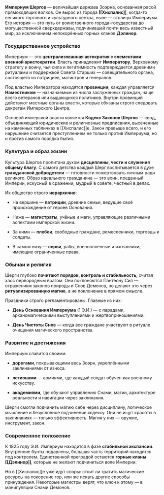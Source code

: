 **Империум Шергов** — величайшая держава Зоэрна, основанная расой прямоходящих волков. Он вырос из города **[[Хиспалис]]**, когда-то великого торгового и культурного центра, ныне — столицы Империума. Его история — это путь от воинственного города-государства до могущественной сверхдержавы, подчинившей почти весь известный мир, за исключением непокорённых горных кланов **Дэлинор**.
### **Государственное устройство**

Империум — это **централизованная автократия с элементами военной аристократии**. Власть принадлежит **Императору**, Верховному стратегу и воину, чья сила и легитимность подтверждается древними ритуалами и поддержкой Совета Старших — совещательного органа, состоящего из патрициев, магистров и генералов.

Под властью Императора находятся **провинции**, каждая управляется **Наместником** — назначаемым из числа заслуженных граждан, чаще всего ветеранов или выдающихся политиков. Внутри провинций действуют местные органы власти, которые обязаны строго следовать декретам Имперского Центра.

Основой имперской власти является **Кодекс Законов Шергов** — свод, объединяющий юридические и религиозные предписания, высеченные на каменных табличках в [[Хиспалис]]е. Закон превыше всего, и его нарушение считается преступлением не только против Империума, но и против самого порядка бытия.
### **Культура и образ жизни**

Культура Шергов пропитана духом **дисциплины, чести и служения общему благу**. С самого детства каждый Шерг воспитывается в духе **гражданской добродетели** — готовности пожертвовать личным ради великого. Образ идеального гражданина — это воин, преданный Империи, искусный в сражении, мудрый в совете, честный в делах.

Их общество строго **иерархично**:

- На вершине — **патриции**, древние семьи, ведущие своё происхождение от героев Основания.
    
- Ниже — **магистраты**, учёные и маги, управляющие различными аспектами имперской жизни.
    
- За ними — **плебеи**, свободные граждане, ремесленники, торговцы и солдаты.
    
- В самом низу — **серви**, рабы, военнопленные и изгнанники, имеющие ограниченные права.
### **Обычаи и религия**

Шерги глубоко **почитают порядок, контроль и стабильность**, считая хаос первородным врагом. Они поклоняются Пантеону Сил — отражениям законов природы и Снов Демонов, но делают это через **ритуализированную магию**, а не поклонение в прямом смысле.

Праздники строго регламентированы. Главные из них:

- **День Основания Империума** (1 Э.И.) — с парадами, арканомагическими выступлениями и жертвоприношениями.
    
- **День Чистоты Снов** — когда все граждане участвуют в ритуале очищения магического пространства.
### **Развитие и достижения**

Империум славится своими:

- **дорогами**, покрывающими весь Зоэрн, укреплёнными заклинаниями от износа.
    
- **легионами** — армиями, где каждый солдат обучен как военному искусству.
    
- **академиями**, где обучают управлению Снами, магии, архитектуре реальности и навигации через заклинания.

Шерги смогли подчинить магию себе через дисциплину, логическое мышление и безусловное подчинение кодексу. Они не ищут красоты в заклинаниях — только эффективность. Магия у них — оружие, инструмент, закон.
### **Современное положение**

К 1825 году Э.И. Империум находится в фазе **стабильной экспансии**. Внутренние бунты подавлены, большая часть территорий находится под контролем. Единственной преградой остаются **горные кланы [[Дэлинор]]**, которые не желают подчиниться воле Империи.

Но в [[Хиспалис]]е уже идут споры: стоит ли тратить магические ресурсы на покорение гор, или же искать другие способы принуждения. Некоторые магистры верят, что ключ к этому — в манипуляции Снами Демонов.
